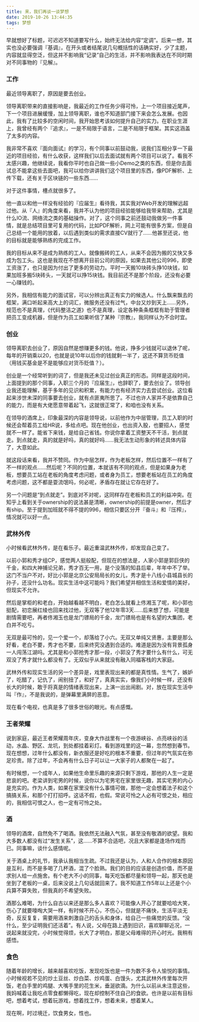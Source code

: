 ```yaml
---
title: 来，我们再谈一谈梦想
date: 2019-10-26 13:44:35
tags: 梦想
---
```


早就想好了标题，可迟迟不知道要写什么，始终无法给内容“定调”。后来一想，其实也没必要强调『基调』，在开头或者结尾说几句概括性的话确实好，少了主题，内容就显得空泛，但这并不影响我“记录”自己的生活，并不影响我表达在不同时期对不同事物的『见解』。

### 工作

最近领导离职了，原因是要去创业。

领导离职带来的直接影响是，我最近的工作任务少得可怜，上一个项目接近尾声，下一个项目进展缓慢，加上领导离职，谁也不知道部门接下来会怎么发展。也因此，我有了比较多的空闲时间，我开始思考该如何提升自己的实力。在职业生涯上，我曾经有两个『追求』，一是不局限于语言，二是不局限于框架。其实这涵盖了太多的内容。

我非常不喜欢『面向面试』的学习，有个同事以前鼓动我，说我们互相分享一下最近的项目经验，有什么收获，这样我们以后去面试就有两个项目可以说了。看我不太感兴趣，他继续说，我看你平时也自己做一些小Demo之类的东西，但是你去面试总不能拿这些去面吧，我可以给你讲讲我们这个项目里的东西，像PDF解析、上传下载，还有关于区块链的一些东西……

对于这件事情，槽点就很多了。

他一直以和他一样没有经验的『应届生』看待我，其实我对Web开发的理解远超过他。从『人』的角度来看，我并不认为他的项目经验能够给我带来帮助，尤其是什么IO流、网络流之类的基础操作。对了，这个同事之前还鼓动我做另一件事情，就是总结项目里可复用的代码，比如PDF解析，网上可能有很多方案，但是自己总结一个能用的放着，以后遇到类似的需求直接CV就行了……他甚至还说，他的目标就是能够熟练的完成工作。

我的目标从来不是成为熟练的工人。就像搬砖的工人，从来不会因为搬的又快又多成为包工头。这也是我现在不想离开目前公司的原因，如果去其他公司996，即使工资涨了，也只是因为付出了更多的劳动力。平时一天搬10块砖头挣10块钱，如果加班多搬5块砖头，一天就可以挣15块钱。我目前还不是那个阶段，还没有必要一心赚钱的。

另外，我相信有能力的面试官，可以分辨出真正有实力的候选人。什么飘来飘去的框架，满口听起来高大上的词汇，微服务还没有过气，中台又炒到天上……另外，规范也不是真理，《代码整洁之道》也不是真理，设定各种条条框框有助于管理者把员工变成机器，但是作为员工如果听信了某种『宗教』，我同样认为不合时宜。

### 创业

领导离职去创业了，原因自然是想赚更多的钱。他说，挣多少钱就可以退休了呢，每年的开销乘以20，也就是说10年以后你的钱就剩一半了，这还不算货币贬值（用钱买基金是不是能够应对货币贬值？）。

创业是一个经常听到的词了，但是我还未见过创业真正的形态。同样是这段时间，上面提到的那个同事，入职三个月的『应届生』，也辞职了，要去创业了。领导创业我还能理解，基于多年的见识和积累，有能力也有经济实力去尝试创业。这位看起来涉世未深的同事要去创业，就有点匪夷所思了。不过也许人家并不是依靠自己的能力，而是有大佬愿意带着起飞，这就很正常了，和咱也没有关系。

在领导的酒席上，印象最深的内容是领导说，以前他作为中层管理，员工入职的时候还会帮着员工给HR说，多给点吧。现在他创业，也出资入股，也要招人，感觉就不一样了。能省下来钱，是给自己省钱。你说你拿着工资整天不干活，到点就走。到点就走，真的就是好吗，真的就好吗……我无法生动形象的转述具体内容了，大意如此。

就这段话来看，我并不赞同。作为中层怎样，作为老板怎样，然后位置不一样有了不一样的观点……然后呢？不同的位置，本就该有不同的观点，但是如果身为老板，想要员工站在老板的角度考虑问题，或者身为员工，想要老板站在员工的角度考虑问题，这不都是耍流氓吗，何必呢，矛盾存在就让它存在好了。

另一个问题是“到点就走”。到底对不对呢，这同样存在老板和员工的利益冲突。在知乎上看到关于ownership的说法甚是清晰，ownership的前提是owner，然后才有ship。至于提到加班就不得不提的996，相信只要区分开『奋斗』和『压榨』，情况就可以好一点。

### 武林外传

小时候看武林外传，是在看乐子。最近重温武林外传，却发现自己变了。

以前小郭和秀才组CP，感觉两人挺般配，但现在的想法是，人家小郭是郭巨侠的千金，和四大神捕论兄弟，秀才百无一用，是个没落的知县后辈，年年中不了举。这门不当户不对，好比小郭是北京公安局局长的女儿，秀才是十八线小县城县长的孙子，还没什么功名。现实生活中这可能吗？我们希望并相信生活和爱情的美好，但现实不允许。

然后是掌柜的和老白，开始越看越不明白，老白怎么就看上佟湘玉了呢，和小郭也挺配，初恋展红绫也回来找过他，无双等了他12年零3天……后来想了想，可能是剧情需要吧，再者佟湘玉也是龙门镖局的千金，龙门镖局也是有名望的大集团，老白并不吃亏。

无双是最可怜的，见一个爱一个，却落给了小六。无双又单纯又贤惠，主要是那么好看，老白不要，秀才也不要，后来终究没遇到合适的。难道是因为没有背景孤身一人闯荡江湖吗。尤其是和小郭抢秀才那一段，小郭没了秀才要什么有什么，可无双没了秀才就什么都没有了。无双似乎从来就没有融入同福客栈的大家庭。

武林外传和现实生活的另一个差异是，戏里表现出来的都是真性情。生气了，嫉妒了，吃醋了，记仇了，闹别扭了，和好了，真真实实，像我们小时候一样，还没有长大的时候，敢于将真是的情绪表现出来，上演一出出闹剧。对，放在现实生活中叫『作』，不是我说的，是弹幕里满屏的恶意。

现在看个电视，也真是多了很多世俗的眼光。有点感慨。

### 王者荣耀

说到家庭，最近王者荣耀周年庆，变身大作战里有一个夜游峡谷、点亮峡谷的活动，水晶、野区、龙坑，到处都挂着彩灯。看到游戏里的这一幕，忽然想到春节。现在想想，过年什么都没有，新衣服还是好吃的根本不重要，但过年的气氛实在弥足珍贵。除了过年，不会再有什么日子可以让一大家子的人都聚在一起了。

有时候想，一个成年人，如果他生命里乐趣的来源只剩下游戏，那他的人生一定是悲哀的吧。老梁讲到宅男的时候，说你以为宅男宅在家里很无趣，其实宅男的内心是充实的。作为人类，如果在家里没有什么事情可做，那他一定会想着法子和这个搞搞关系，和那个打打招呼。这话不假，也假。常说可怜之人必有可恨之处，相应的，我相信可恨之人，也一定有可怜之处。

### 酒

领导的酒席，自然免不了喝酒。我依然无法融入气氛，甚至没有敬酒的欲望。我和大多数人都没有过“发生关系”，这……不算不合适吧，况且大家都是逢场作戏而已。同事嘛，谈什么感情呢。

关于酒桌上的礼节，我承认我相当生疏。不过我还是认为，人和人合作的根本原因是互利，而不是多喝了几杯酒，混了个脸熟。我们的目的应该是创造价值，而不是求别人给一点施舍。有个老大不小的同事，每天吃饭都尽量和领导一起，那天也是坐到了老板的一桌，后来没说上几句话就回来了。我不知道工作5年以上还是个小兵算不算失败，但我真的不希望失败。

酒那么难喝，为什么自古以来还是那么多人喜欢？可能像人开心了就要哈哈大笑，伤心了就要嚎啕大哭一样，有时候不开心，不伤心，但就是不痛快，生活平淡无奇，反反复复，需要用酒来刺激自己的舌头和身体，给自己一些痛觉的反馈。“没什么，至少证明我们还活着”。有人说，父母在路上遇到旧识，喜欢聊聊近况，一说起来就没完，小时候觉得烦，长大了才明白，那是父母难得的开心时光。我稍有感悟。

### 食色

随着年龄的增长，越来越喜欢吃饭，发现吃饭也是一件为数不多令人愉悦的事情。小时候视若不见的炒土豆丝、炒白菜、炒鸡蛋、白馒头，尤其武林外传里每次开饭，老白手里的鸡腿、大嘴手里的花生米，垂涎欲滴。为什么以前从未注意这些，我妈喊着让我吃点零食都懒得吃，现在却控制不住自己的食欲。也许是以前有目标吧，想着考试，想着玩游戏，想着找工作，想着未来，想着某人。

现在啊，时过境迁，饮食男女，性也。



